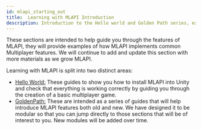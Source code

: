 ```yaml
---
id: mlapi_starting_out
title:  Learning with MLAPI Introduction
description: Introduction to the Hello world and Golden Path series, explaining the underliying aim of the series 
---
```


These sections are intended to help guide you through the features of MLAPI, they will provide  examples of how MLAPI implements common  Multiplayer features. We will continue to add and update this section with more materials as we grow MLAPI.  


Learning with MLAPI is split into two distinct areas:

- [Hello World:](helloworldintro.md) These guides to show you how to install MLAPI into Unity and check that everything is working correctly by guiding you through the creation of a basic multiplayer game.
- [GoldenPath:](goldenpath_series/goldenpath.md) These are intended as a series of guides that will help introduce MLAPI features both old and new. We have designed it to be modular so that you can jump directly to those sections that will be of interest to you.  New modules will be added over time.








